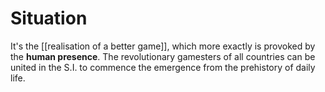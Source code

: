 # Situation

 It's the [[realisation of a better game]], which more exactly is provoked by the **human presence**. The revolutionary gamesters of all countries can be united in the S.I. to commence the emergence from the prehistory of daily life.